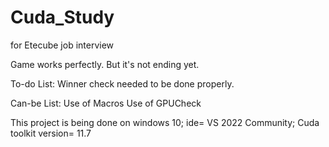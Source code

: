 # Cuda_Study
for Etecube job interview

Game works perfectly. But it's not ending yet.

To-do List:
Winner check needed to be done properly.

Can-be List:
Use of Macros
Use of GPUCheck


This project is being done on windows 10; ide= VS 2022 Community; Cuda toolkit version= 11.7
